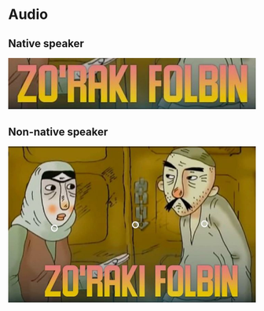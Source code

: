 # Audio

## Native speaker

[![Zo'raki folbin" ertagi](../images/audio2.jpg "Zo'raki Folbin audiosini tinglang.")](https://github.com/umidahikmat/languageproject/raw/master/src/audio/audio_1.m4a)

## Non-native speaker


[![Zo'raki folbin" ertagi](../images/audio1.jpg "Zo'raki Folbin audiosini tinglang.")](https://github.com/umidahikmat/languageproject/raw/master/src/audio/audio_2.m4a)

<!-- ![Audio 1](../audio/audio_only.m4a "Audio 1") -->
